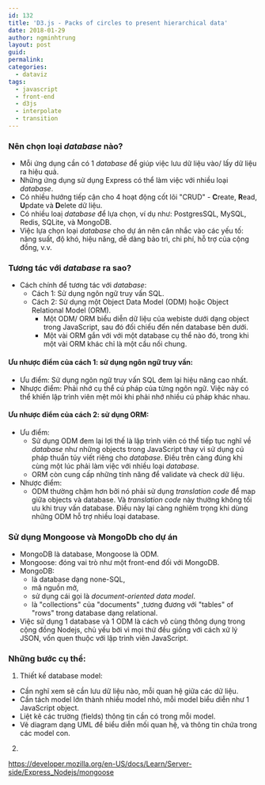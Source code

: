 ```yaml
---
id: 132
title: 'D3.js - Packs of circles to present hierarchical data'
date: 2018-01-29
author: ngminhtrung
layout: post
guid: 
permalink: 
categories:
  - dataviz
tags:
  - javascript
  - front-end
  - d3js
  - interpolate
  - transition
---
```


### Nên chọn loại *database* nào? 

- Mỗi ứng dụng cần có 1 *database* để giúp việc lưu dữ liệu vào/ lấy dữ liệu ra hiệu quả. 
- Những ứng dụng sử dụng Express có thể làm việc với nhiều loại *database*.
- Có nhiều hướng tiếp cận cho 4 hoạt động cốt lõi "CRUD" - **C**reate, **R**ead, **U**pdate và **D**elete dữ liệu. 
- Có nhiều loaị *database* để lựa chọn, ví dụ như: PostgresSQL, MySQL, Redis, SQLite, và MongoDB. 
- Việc lựa chọn loại *database* cho dự án nên cân nhắc vào các yếu tố: năng suất, độ khó, hiệu năng, dễ dàng bảo trì, chi phí, hỗ trợ của cộng đồng, v.v.

### Tương tác với *database* ra sao?

- Cách chính để tương tác với *database*:
  - Cách 1: Sử dụng ngôn ngữ truy vấn SQL.
  - Cách 2: Sử dụng một Object Data Model (ODM) hoặc Object Relational Model (ORM). 
    - Một ODM/ ORM biểu diễn dữ liệu của webiste dưới dạng object trong JavaScript, sau đó đối chiếu đến nền database bên dưới. 
    - Một vài ORM gắn với với một database cụ thể nào đó, trong khi một vài ORM khác chỉ là một cầu nối chung. 

#### Ưu nhược điểm của cách 1: sử dụng ngôn ngữ truy vấn:
- Ưu điểm: Sử dụng ngôn ngữ truy vấn SQL đem lại hiệu năng cao nhất.
- Nhược điểm: Phải nhớ cụ thể cú pháp của từng ngôn ngữ. Việc này có thể khiến lập trình viên mệt mỏi khi phải nhớ nhiều cú pháp khác nhau. 

#### Ưu nhược điểm của cách 2: sử dụng ORM:
- Ưu điểm:
  - Sử dụng ODM đem lại lợi thế là lập trình viên có thể tiếp tục nghĩ về *database* như những objects trong JavaScript thay vì sử dụng cú pháp thuần túy viết riêng cho *database*. Điều trên càng đúng khi cùng một lúc phải làm việc với nhiều loại *database*. 
  - ORM còn cung cấp những tính năng để validate và check dữ liệu.
- Nhược điểm:  
  - ODM thường chậm hơn bởi nó phải sử dụng *translation code* để map giữa objects và database. Và *translation code* này thường không tối ưu khi truy vấn database. Điều này lại càng nghiêm trọng khi dùng những ODM hỗ trợ nhiều loại database. 


### Sử dụng Mongoose và MongoDb cho dự án

- MongoDB là database, Mongoose là ODM.
- Mongoose: đóng vai trò như một front-end đối với MongoDB. 
- MongoDB: 
  - là database dạng none-SQL, 
  - mã nguồn mở, 
  - sử dụng cái gọi là *document-oriented data model*. 
  - là "collections" của "documents" ,tương đương với "tables" of "rows" trong database dạng relational. 
- Việc sử dụng 1 database và 1 ODM là cách vô cùng thông dụng trong cộng đồng Nodejs, chủ yếu bởi vì mọi thứ đều giống với cách xử lý JSON, vốn quen thuộc với lập trình viên JavaScript.

### Những bước cụ thể:

1. Thiết kế database model:
  - Cần nghĩ xem sẽ cần lưu dữ liệu nào, mỗi quan hệ giữa các dữ liệu.
  - Cần tách model lớn thành nhiều model nhỏ, mỗi model biểu diễn như 1 JavaScript object.
  - Liệt kê các trường (fields) thông tin cần có trong mỗi model.
  - Vẽ diagram dạng UML để biểu diễn mối quan hệ, và thông tin chứa trong các model con.
2. 
  

https://developer.mozilla.org/en-US/docs/Learn/Server-side/Express_Nodejs/mongoose